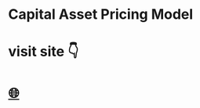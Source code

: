 # Capital Asset Pricing Model
# visit site 👇
# <a href="https://mv9cdr3bwbz7faw253ypjw.streamlit.app/">🌐</a>

